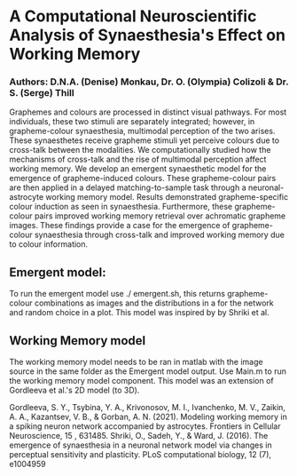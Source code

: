 # A Computational Neuroscientific Analysis of Synaesthesia's Effect on Working Memory
### Authors: D.N.A. (Denise) Monkau, Dr. O. (Olympia) Colizoli \& Dr. S. (Serge) Thill

Graphemes and colours are processed in distinct visual pathways. For most individuals, these two stimuli are separately integrated; however, in grapheme-colour synaesthesia, multimodal perception of the two arises. These synaesthetes receive grapheme stimuli yet perceive colours due to cross-talk between the modalities. We computationally studied how the mechanisms of cross-talk and the rise of multimodal perception affect working memory. We develop an emergent synaesthetic model for the emergence of grapheme-induced colours. These grapheme-colour pairs are then applied in a delayed matching-to-sample task through a neuronal-astrocyte working memory model. Results demonstrated grapheme-specific colour induction as seen in synaesthesia. Furthermore, these grapheme-colour pairs improved working memory retrieval over achromatic grapheme images. These findings provide a case for the emergence of grapheme-colour synaesthesia through cross-talk and improved working memory due to colour information.


## Emergent model:
To run the emergent model use ./ emergent.sh, this returns grapheme-colour combinations as images and the distributions in a for the network and random choice in a plot. This model was inspired by by Shriki et al.

## Working Memory model
The working memory model needs to be ran in matlab with the image source in the same folder as the Emergent model output.
Use Main.m to run the working memory model component. This model was an extension of Gordleeva et al.'s 2D model (to 3D).

Gordleeva, S. Y., Tsybina, Y. A., Krivonosov, M. I., Ivanchenko, M. V., Zaikin, A. A., Kazantsev,
V. B., & Gorban, A. N. (2021). Modeling working memory in a spiking neuron network
accompanied by astrocytes. Frontiers in Cellular Neuroscience, 15 , 631485.
Shriki, O., Sadeh, Y., & Ward, J. (2016). The emergence of synaesthesia in a neuronal network
model via changes in perceptual sensitivity and plasticity. PLoS computational biology, 12 (7),
e1004959
